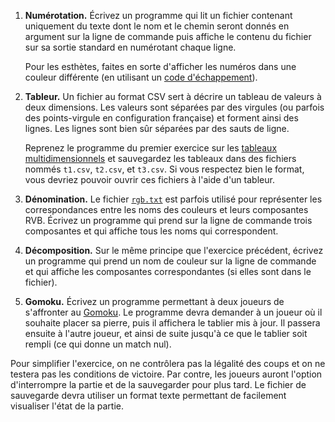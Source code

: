 1. **Numérotation.** Écrivez un programme qui lit un fichier contenant uniquement du texte dont le nom et le chemin seront donnés en argument sur la ligne de commande puis affiche le contenu du fichier sur sa sortie standard en numérotant chaque ligne.

   Pour les esthètes, faites en sorte d'afficher les numéros dans une couleur différente (en utilisant un [code d'échappement](http://en.wikipedia.org/wiki/ANSI_escape_code)).

2. **Tableur.** Un fichier au format CSV sert à décrire un tableau de valeurs à deux dimensions. Les valeurs sont séparées par des virgules (ou parfois des points-virgule en configuration française) et forment ainsi des lignes. Les lignes sont bien sûr séparées par des sauts de ligne.

   Reprenez le programme du premier exercice sur les [tableaux multidimensionnels](http://www.iut-fbleau.fr/sitebp/apl11/tableaux2/) et sauvegardez les tableaux dans des fichiers nommés `t1.csv`, `t2.csv`, et `t3.csv`. Si vous respectez bien le format, vous devriez pouvoir ouvrir ces fichiers à l'aide d'un tableur.

3. **Dénomination.** Le fichier [`rgb.txt`](http://www.iut-fbleau.fr/sitebp/apl12/fichiers3/rgb.txt) est parfois utilisé pour représenter les correspondances entre les noms des couleurs et leurs composantes RVB. Écrivez un programme qui prend sur la ligne de commande trois composantes et qui affiche tous les noms qui correspondent.

4.  **Décomposition.** Sur le même principe que l'exercice précédent, écrivez un programme qui prend un nom de couleur sur la ligne de commande et qui affiche les composantes correspondantes (si elles sont dans le fichier).

5.  **Gomoku.** Écrivez un programme permettant à deux joueurs de s'affronter au [Gomoku](http://fr.wikipedia.org/wiki/Gomoku). Le programme devra demander à un joueur où il souhaite placer sa pierre, puis il affichera le tablier mis à jour. Il passera ensuite à l'autre joueur, et ainsi de suite jusqu'à ce que le tablier soit rempli (ce qui donne un match nul).

   Pour simplifier l'exercice, on ne contrôlera pas la légalité des coups et on ne testera pas les conditions de victoire. Par contre, les joueurs auront l'option d'interrompre la partie et de la sauvegarder pour plus tard. Le fichier de sauvegarde devra utiliser un format texte permettant de facilement visualiser l'état de la partie.